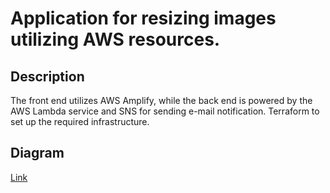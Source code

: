 # Application for resizing images utilizing AWS resources.

## Description

The front end utilizes AWS Amplify, while the back end is powered by the AWS Lambda service and SNS for sending e-mail notification. Terraform to set up the required infrastructure.

## Diagram

[Link](./docs/diagram.png)
